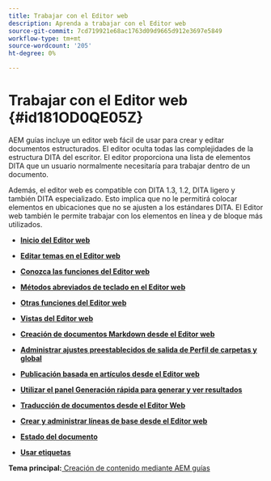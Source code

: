 ```yaml
---
title: Trabajar con el Editor web
description: Aprenda a trabajar con el Editor web
source-git-commit: 7cd719921e68ac1763d09d9665d912e3697e5849
workflow-type: tm+mt
source-wordcount: '205'
ht-degree: 0%

---
```



# Trabajar con el Editor web {#id181OD0QE05Z}

AEM guías incluye un editor web fácil de usar para crear y editar documentos estructurados. El editor oculta todas las complejidades de la estructura DITA del escritor. El editor proporciona una lista de elementos DITA que un usuario normalmente necesitaría para trabajar dentro de un documento.

Además, el editor web es compatible con DITA 1.3, 1.2, DITA ligero y también DITA especializado. Esto implica que no le permitirá colocar elementos en ubicaciones que no se ajusten a los estándares DITA. El Editor web también le permite trabajar con los elementos en línea y de bloque más utilizados.

- **[Inicio del Editor web](web-editor-launch-editor.md)**

- **[Editar temas en el Editor web](web-editor-edit-topics.md)**

- **[Conozca las funciones del Editor web](web-editor-features.md)**

- **[Métodos abreviados de teclado en el Editor web](web-editor-keyboard-shortcuts.md)**

- **[Otras funciones del Editor web](web-editor-other-features.md)**

- **[Vistas del Editor web](web-editor-views.md)**

- **[Creación de documentos Markdown desde el Editor web](web-editor-markdown-topic.md)**

- **[Administrar ajustes preestablecidos de salida de Perfil de carpetas y global](web-editor-manage-output-presets.md)**

- **[Publicación basada en artículos desde el Editor web](web-editor-article-publishing.md)**

- **[Utilizar el panel Generación rápida para generar y ver resultados](web-editor-quick-generate-panel.md)**

- **[Traducción de documentos desde el Editor Web](translate-documents-web-editor.md)**

- **[Crear y administrar líneas de base desde el Editor web](web-editor-baseline.md)**

- **[Estado del documento](web-editor-document-states.md)**

- **[Usar etiquetas](web-editor-use-label.md)**


**Tema principal:**[ Creación de contenido mediante AEM guías](authoring-content-xml-doc.md)

